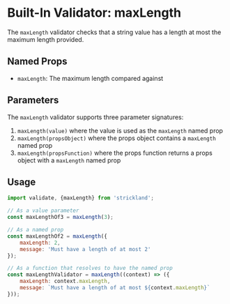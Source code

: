 # Built-In Validator: maxLength

The `maxLength` validator checks that a string value has a length at most the maximum length provided.

## Named Props

* `maxLength`: The maximum length compared against

## Parameters

The `maxLength` validator supports three parameter signatures:

1. `maxLength(value)` where the value is used as the `maxLength` named prop
1. `maxLength(propsObject)` where the props object contains a `maxLength` named prop
1. `maxLength(propsFunction)` where the props function returns a props object with a `maxLength` named prop

## Usage

``` jsx
import validate, {maxLength} from 'strickland';

// As a value parameter
const maxLengthOf3 = maxLength(3);

// As a named prop
const maxLengthOf2 = maxLength({
    maxLength: 2,
    message: 'Must have a length of at most 2'
});

// As a function that resolves to have the named prop
const maxLengthValidator = maxLength((context) => ({
    maxLength: context.maxLength,
    message: `Must have a length of at most ${context.maxLength}`
}));
```
